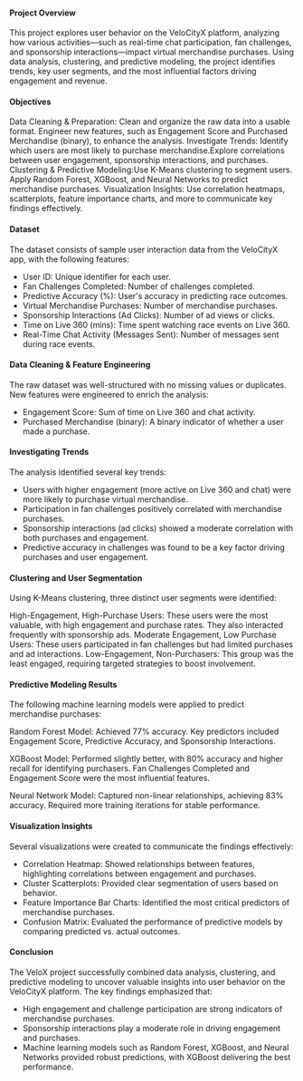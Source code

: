 #### Project Overview
This project explores user behavior on the VeloCityX platform, analyzing how various activities—such as real-time chat participation, fan challenges, and sponsorship interactions—impact virtual merchandise purchases. Using data analysis, clustering, and predictive modeling, the project identifies trends, key user segments, and the most influential factors driving engagement and revenue.

#### Objectives
 Data Cleaning & Preparation: Clean and organize the raw data into a usable format. Engineer new features, such as Engagement Score and Purchased Merchandise (binary), to enhance the analysis.
 Investigate Trends: Identify which users are most likely to purchase merchandise.Explore correlations between user engagement, sponsorship interactions, and purchases.
 Clustering & Predictive Modeling:Use K-Means clustering to segment users. Apply Random Forest, XGBoost, and Neural Networks to predict merchandise purchases.
 Visualization Insights: Use correlation heatmaps, scatterplots, feature importance charts, and more to communicate key findings effectively.

#### Dataset
The dataset consists of sample user interaction data from the VeloCityX app, with the following features:
- User ID: Unique identifier for each user.
- Fan Challenges Completed: Number of challenges completed.
- Predictive Accuracy (%): User's accuracy in predicting race outcomes.
- Virtual Merchandise Purchases: Number of merchandise purchases.
- Sponsorship Interactions (Ad Clicks): Number of ad views or clicks.
- Time on Live 360 (mins): Time spent watching race events on Live 360.
- Real-Time Chat Activity (Messages Sent): Number of messages sent during race events.

#### Data Cleaning & Feature Engineering
The raw dataset was well-structured with no missing values or duplicates.
New features were engineered to enrich the analysis:
- Engagement Score: Sum of time on Live 360 and chat activity.
- Purchased Merchandise (binary): A binary indicator of whether a user made a purchase.

#### Investigating Trends
The analysis identified several key trends:
- Users with higher engagement (more active on Live 360 and chat) were more likely to purchase virtual merchandise.
- Participation in fan challenges positively correlated with merchandise purchases.
- Sponsorship interactions (ad clicks) showed a moderate correlation with both purchases and engagement.
- Predictive accuracy in challenges was found to be a key factor driving purchases and user engagement.

#### Clustering and User Segmentation
Using K-Means clustering, three distinct user segments were identified:

High-Engagement, High-Purchase Users: These users were the most valuable, with high engagement and purchase rates. They also interacted frequently with sponsorship ads.
Moderate Engagement, Low Purchase Users: These users participated in fan challenges but had limited purchases and ad interactions.
Low-Engagement, Non-Purchasers: This group was the least engaged, requiring targeted strategies to boost involvement.

#### Predictive Modeling Results
The following machine learning models were applied to predict merchandise purchases:

Random Forest Model: Achieved 77% accuracy. Key predictors included Engagement Score, Predictive Accuracy, and Sponsorship Interactions.

XGBoost Model: Performed slightly better, with 80% accuracy and higher recall for identifying purchasers. Fan Challenges Completed and Engagement Score were the most influential features.

Neural Network Model: Captured non-linear relationships, achieving 83% accuracy. Required more training iterations for stable performance.

#### Visualization Insights
Several visualizations were created to communicate the findings effectively:

- Correlation Heatmap: Showed relationships between features, highlighting correlations between engagement and purchases.
- Cluster Scatterplots: Provided clear segmentation of users based on behavior.
- Feature Importance Bar Charts: Identified the most critical predictors of merchandise purchases.
- Confusion Matrix: Evaluated the performance of predictive models by comparing predicted vs. actual outcomes.

#### Conclusion
The VeloX project successfully combined data analysis, clustering, and predictive modeling to uncover valuable insights into user behavior on the VeloCityX platform. The key findings emphasized that:

- High engagement and challenge participation are strong indicators of merchandise purchases.
- Sponsorship interactions play a moderate role in driving engagement and purchases.
- Machine learning models such as Random Forest, XGBoost, and Neural Networks provided robust predictions, with XGBoost delivering the best performance.
